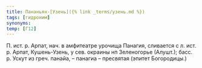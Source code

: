 ```yaml
---
title: Пананьян-[Узень]({% link _terms/узень.md %})
tags: [гидроним]
synonyms:
temp: [Г12]
---
```


П. ист. р. Арпат, нач. в амфитеатре урочища Панагия, сливается с л. ист. р.
Арпат, Кушень-Узень, у сев. окраины нп Зеленогорье (Алушт.); басс. р. Ускут из
греч. панайа, – панагиа – пресвятая (эпитет Богородицы.)
